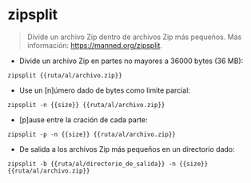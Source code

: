# zipsplit

> Divide un archivo Zip dentro de archivos Zip más pequeños.
> Más información: <https://manned.org/zipsplit>.

- Divide un archivo Zip en partes no mayores a 36000 bytes (36 MB):

`zipsplit {{ruta/al/archivo.zip}}`

- Use un [n]úmero dado de bytes como limite parcial:

`zipsplit -n {{size}} {{ruta/al/archivo.zip}}`

- [p]ause entre la cración de cada parte:

`zipsplit -p -n {{size}} {{ruta/al/archivo.zip}}`

- De salida a los archivos Zip más pequeños en un directorio dado: 

`zipsplit -b {{ruta/al/directorio_de_salida}} -n {{size}} {{ruta/al/archivo.zip}}`

